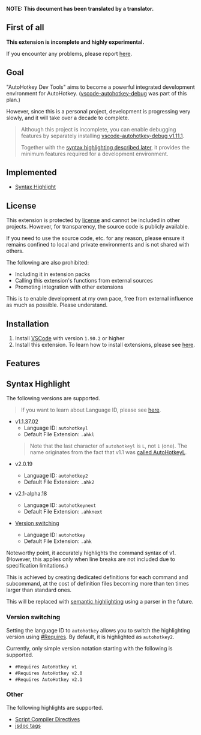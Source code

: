 **NOTE: This document has been translated by a translator.**

**First of all**
------------------------------

**This extension is incomplete and highly experimental.**

If you encounter any problems, please report [here](https://github.com/zero-plusplus/autohotkey-devtools/issues).

**Goal**
------------------------------

"AutoHotkey Dev Tools" aims to become a powerful integrated development environment for AutoHotkey. ([vscode-autohotkey-debug](https://github.com/zero-plusplus/vscode-autohotkey-debug) was part of this plan.)

However, since this is a personal project, development is progressing very slowly, and it will take over a decade to complete.

> Although this project is incomplete, you can enable debugging features by separately installing [vscode-autohotkey-debug v1.11.1](https://marketplace.visualstudio.com/items?itemName=zero-plusplus.vscode-autohotkey-debug).
>
> Together with the [syntax highlighting described later](#syntax-highlight), it provides the minimum features required for a development environment.

**Implemented**
------------------------------

* [Syntax Highlight](#syntax-highlight)

**License**
------------------------------

This extension is protected by [license](https://github.com/zero-plusplus/autohotkey-devtools?tab=readme-ov-file#about-license) and cannot be included in other projects. However, for transparency, the source code is publicly available.

If you need to use the source code, etc. for any reason, please ensure it remains confined to local and private environments and is not shared with others.

The following are also prohibited:

* Including it in extension packs
* Calling this extension's functions from external sources
* Promoting integration with other extensions

This is to enable development at my own pace, free from external influence as much as possible. Please understand.

**Installation**
------------------------------

1. Install [VSCode](https://code.visualstudio.com/) with version `1.90.2` or higher
2. Install this extension. To learn how to install extensions, please see [here](https://code.visualstudio.com/docs/configure/extensions/extension-marketplace).

**Features**
------------------------------

## Syntax Highlight

The following versions are supported.

> If you want to learn about Language ID, please see [here](https://code.visualstudio.com/docs/languages/identifiers).

- v1.1.37.02
  - Language ID: `autohotkeyl`
  - Default File Extension: `.ahkl`
  > Note that the last character of `autohotkeyl` is `L`, not `1` (one). The name originates from the fact that v1.1 was [called AutoHotkeyL](https://www.autohotkey.com/docs/v2/v1-changes.htm).

* v2.0.19
  - Language ID: `autohotkey2`
  - Default File Extension: `.ahk2`

* v2.1-alpha.18
  - Language ID: `autohotkeynext`
  - Default File Extension: `.ahknext`

* [Version switching](#version-switching)
  - Language ID: `autohotkey`
  - Default File Extension: `.ahk`

Noteworthy point, it accurately highlights the command syntax of v1. (However, this applies only when line breaks are not included due to specification limitations.)

This is achieved by creating dedicated definitions for each command and subcommand, at the cost of definition files becoming more than ten times larger than standard ones.

This will be replaced with [semantic highlighting](https://code.visualstudio.com/api/language-extensions/semantic-highlight-guide) using a parser in the future.

### Version switching

Setting the language ID to `autohotkey` allows you to switch the highlighting version using [#Requires](https://www.autohotkey.com/docs/v2/lib/_Requires.htm). By default, it is highlighted as `autohotkey2`.

Currently, only simple version notation starting with the following is supported.

* `#Requires AutoHotkey v1`
* `#Requires AutoHotkey v2.0`
* `#Requires AutoHotkey v2.1`

### Other

The following highlights are supported.

* [Script Compiler Directives](https://www.autohotkey.com/docs/v2/misc/Ahk2ExeDirectives.htm)
* [jsdoc tags](https://jsdoc.app/)
